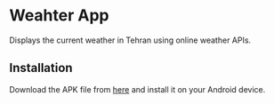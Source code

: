 # Weahter App
Displays the current weather in Tehran using online weather APIs.

## Installation
Download the APK file from [here](https://github.com/omidreza-ghorbani/Android-Weather-App/raw/main/realease/app.apk) and install it on your Android device.
